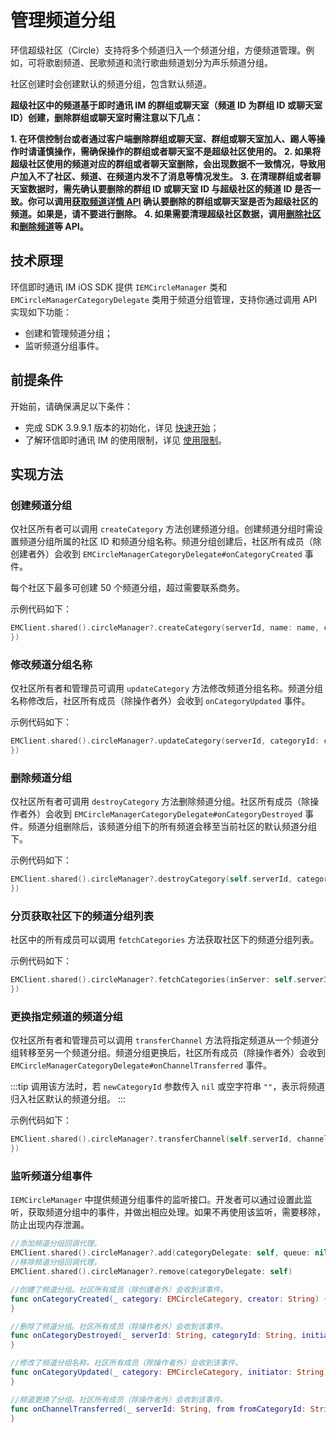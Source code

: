 # 管理频道分组

<Toc />

环信超级社区（Circle）支持将多个频道归入一个频道分组，方便频道管理。例如，可将歌剧频道、民歌频道和流行歌曲频道划分为声乐频道分组。

社区创建时会创建默认的频道分组，包含默认频道。

**超级社区中的频道基于即时通讯 IM 的群组或聊天室（频道 ID 为群组 ID 或聊天室 ID）创建，删除群组或聊天室时需注意以下几点：**

**1. 在环信控制台或者通过客户端删除群组或聊天室、群组或聊天室加人、踢人等操作时请谨慎操作，需确保操作的群组或者聊天室不是超级社区使用的。**
**2. 如果将超级社区使用的频道对应的群组或者聊天室删除，会出现数据不一致情况，导致用户加入不了社区、频道、在频道内发不了消息等情况发生。**
**3. 在清理群组或者聊天室数据时，需先确认要删除的群组 ID 或聊天室 ID 与超级社区的频道 ID 是否一致。你可以调用[获取频道详情 API](channel_mgmt_ios.html#获取频道详情) 确认要删除的群组或聊天室是否为超级社区的频道。如果是，请不要进行删除。**
**4. 如果需要清理超级社区数据，调用[删除社区](server_mgmt_ios.html#解散社区)和[删除频道](channel_mgmt_ios.html#解散频道)等 API。**

## 技术原理

环信即时通讯 IM iOS SDK 提供 `IEMCircleManager` 类和 `EMCircleManagerCategoryDelegate` 类用于频道分组管理，支持你通过调用 API 实现如下功能：

- 创建和管理频道分组；
- 监听频道分组事件。

## 前提条件

开始前，请确保满足以下条件：

- 完成 SDK 3.9.9.1 版本的初始化，详见 [快速开始](/document/ios/quickstart.html)；
- 了解环信即时通讯 IM 的使用限制，详见 [使用限制](/product/limitation.html)。

## 实现方法

### 创建频道分组

仅社区所有者可以调用 `createCategory` 方法创建频道分组。创建频道分组时需设置频道分组所属的社区 ID 和频道分组名称。频道分组创建后，社区所有成员（除创建者外）会收到 `EMCircleManagerCategoryDelegate#onCategoryCreated` 事件。 

每个社区下最多可创建 50 个频道分组，超过需要联系商务。

示例代码如下：

```swift
EMClient.shared().circleManager?.createCategory(serverId, name: name, completion: { category, error in
})
```

### 修改频道分组名称

仅社区所有者和管理员可调用 `updateCategory` 方法修改频道分组名称。频道分组名称修改后，社区所有成员（除操作者外）会收到 `onCategoryUpdated` 事件。

示例代码如下：

```swift
EMClient.shared().circleManager?.updateCategory(serverId, categoryId: categoryId, name: name, completion: { category, error in
})
```

### 删除频道分组

仅社区所有者可调用 `destroyCategory` 方法删除频道分组。社区所有成员（除操作者外）会收到 `EMCircleManagerCategoryDelegate#onCategoryDestroyed` 事件。频道分组删除后，该频道分组下的所有频道会移至当前社区的默认频道分组下。

示例代码如下：

```swift
EMClient.shared().circleManager?.destroyCategory(self.serverId, categoryId: self.groupId, completion: { error in
})
```

### 分页获取社区下的频道分组列表

社区中的所有成员可以调用 `fetchCategories` 方法获取社区下的频道分组列表。

示例代码如下：

```swift
EMClient.shared().circleManager?.fetchCategories(inServer: self.serverId, limit: 20, cursor: refresh ? nil : self.result?.cursor, completion: { result, error in
})
```

### 更换指定频道的频道分组

仅社区所有者和管理员可以调用 `transferChannel` 方法将指定频道从一个频道分组转移至另一个频道分组。频道分组更换后，社区所有成员（除操作者外）会收到 `EMCircleManagerCategoryDelegate#onChannelTransferred` 事件。

:::tip
调用该方法时，若 `newCategoryId` 参数传入 `nil` 或空字符串 `""`，表示将频道归入社区默认的频道分组。
:::

示例代码如下：

```swift
EMClient.shared().circleManager?.transferChannel(self.serverId, channelId: self.channelId, newCategoryId: category.categoryId, completion: { error in
})
```

### 监听频道分组事件

`IEMCircleManager` 中提供频道分组事件的监听接口。开发者可以通过设置此监听，获取频道分组中的事件，并做出相应处理。如果不再使用该监听，需要移除，防止出现内存泄漏。

```swift
//添加频道分组回调代理。
EMClient.shared().circleManager?.add(categoryDelegate: self, queue: nil)
//移除频道分组回调代理。
EMClient.shared().circleManager?.remove(categoryDelegate: self)
```

```swift
//创建了频道分组。社区所有成员（除创建者外）会收到该事件。
func onCategoryCreated(_ category: EMCircleCategory, creator: String) {
}

//删除了频道分组。社区所有成员（除操作者外）会收到该事件。
func onCategoryDestroyed(_ serverId: String, categoryId: String, initiator: String) {
}

//修改了频道分组名称。社区所有成员（除操作者外）会收到该事件。
func onCategoryUpdated(_ category: EMCircleCategory, initiator: String) {
}

//频道更换了分组。社区所有成员（除操作者外）会收到该事件。
func onChannelTransferred(_ serverId: String, from fromCategoryId: String, to toCategoryId: String, channelId: String, initiator: String) {
}
```
